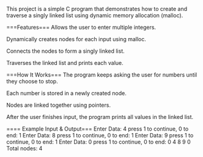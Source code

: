 This project is a simple C program that demonstrates how to create and traverse a singly linked list using dynamic memory allocation (malloc).

===Features===
Allows the user to enter multiple integers.

Dynamically creates nodes for each input using malloc.

Connects the nodes to form a singly linked list.

Traverses the linked list and prints each value.

===How It Works===
The program keeps asking the user for numbers until they choose to stop.

Each number is stored in a newly created node.

Nodes are linked together using pointers.

After the user finishes input, the program prints all values in the linked list.

==== Example Input & Output===
Enter Data: 4
press 1 to continue, 0 to end: 1
Enter Data: 8
press 1 to continue, 0 to end: 1
Enter Data: 9
press 1 to continue, 0 to end: 1
Enter Data: 0
press 1 to continue, 0 to end: 0
4
8
9
0
Total nodes: 4
